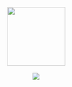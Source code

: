 <div align="center">
  <img height="137px" src="https://github-readme-stats.vercel.app/api?username=wuzhen97&hide=prs&count_private=true&include_all_commits=true&show_icons=true&theme=swift" />
</div>

<br>
<!-- Github奖杯start -->
<div align="center"> <img src="https://github-profile-trophy.vercel.app/?username=wuzhen97&theme=onedark&row=1&column=6&no-frame=true&no-bg=true"> </div>
<!-- Github奖杯end -->
<br>
